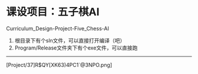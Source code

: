 # 课设项目：五子棋AI
Curriculum_Design-Project-Five_Chess-AI

1. 根目录下有个sln文件，可以直接打开编译（吧）
1. Program/Release文件夹下有个exe文件，可以直接跑

------------

[Project/37]R$QY[XK63)4PC1`@3NPO.png]
